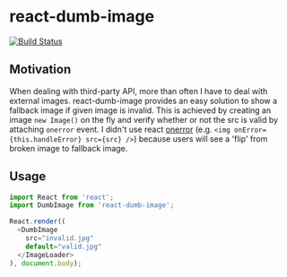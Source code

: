 react-dumb-image
================

[![Build Status](https://travis-ci.org/liamqma/react-dumb-image.svg?branch=master)](https://travis-ci.org/liamqma/react-dumb-image)

Motivation
----------
When dealing with third-party API, more than often I have to deal with external images. react-dumb-image provides an easy solution to show a fallback image if given image is invalid. This is achieved by creating an image `new Image()` on the fly and verify whether or not the src is valid by attaching `onerror` event. I didn't use react [onerror](https://facebook.github.io/react/docs/events.html#image-events) (e.g. `<img onError={this.handleError} src={src} />`) because users will see a 'flip' from broken image to fallback image.

Usage
-----

```javascript
import React from 'react';
import DumbImage from 'react-dumb-image';

React.render((
  <DumbImage
    src="invalid.jpg"
    default="valid.jpg"
  </ImageLoader>
), document.body);

```
